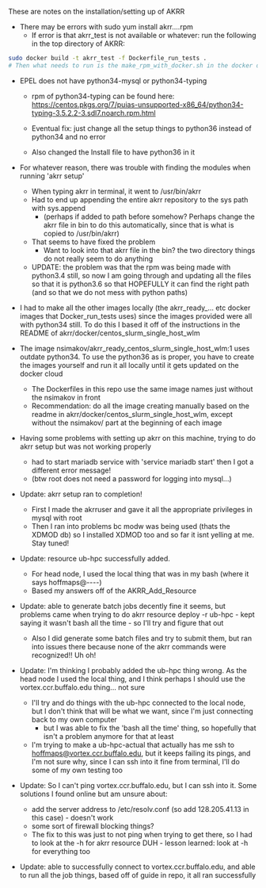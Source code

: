 These are notes on the installation/setting up of AKRR 

- There may be errors with sudo yum install akrr....rpm
	- If error is that akrr_test is not available or whatever: run the following in the top directory of AKRR:
```bash
sudo docker build -t akrr_test -f Dockerfile_run_tests .
# Then what needs to run is the make_rpm_with_docker.sh in the docker directory
```

- EPEL does not have python34-mysql or python34-typing
	- rpm of python34-typing can be found here: https://centos.pkgs.org/7/puias-unsupported-x86_64/python34-typing-3.5.2.2-3.sdl7.noarch.rpm.html

	- Eventual fix: just change all the setup things to python36 instead of python34 and no error
	- Also changed the Install file to have python36 in it

- For whatever reason, there was trouble with finding the modules when running 'akrr setup'
	- When typing akrr in terminal, it went to /usr/bin/akrr
	- Had to end up appending the entire akrr repository to the sys path with sys.append
		- (perhaps if added to path before somehow? Perhaps change the akrr file in bin to do this automatically, since that is what is copied to /usr/bin/akrr)
	- That seems to have fixed the problem
        - Want to look into that akrr file in the bin? the two directory things do not really seem to do anything
	- UPDATE: the problem was that the rpm was being made with python3.4 still, so now I am going through and updating all the files so that it is python3.6 so that HOPEFULLY it can find the right path (and so that we do not mess with python paths)

- I had to make all the other images locally (the akrr_ready_... etc docker images that Docker_run_tests uses) since the images provided were all with python34 still. To do this I based it off of the instructions in the README of akrr/docker/centos_slurm_single_host_wlm


- The image nsimakov/akrr_ready_centos_slurm_single_host_wlm:1 uses outdate python34. To use the python36 as is proper, you have to create the images yourself and run it all locally until it gets updated on the docker cloud
	- The Dockerfiles in this repo use the same image names just without the nsimakov in front
	- Recommendation: do all the image creating manually based on the readme in akrr/docker/centos_slurm_single_host_wlm, except without the nsimakov/ part at the beginning of each image


- Having some problems with setting up akrr on this machine, trying to do akrr setup but was not working properly
	- had to start mariadb service with 'service mariadb start' then I got a different error message!
	- (btw root does not need a password for logging into mysql...)

- Update: akrr setup ran to completion!
	- First I made the akrruser and gave it all the appropriate privileges in mysql with root
	- Then I ran into problems bc modw was being used (thats the XDMOD db) so I installed XDMOD too and so far it isnt yelling at me. Stay tuned!

- Update: resource ub-hpc successfully added. 
	- For head node, I used the local thing that was in my bash (where it says hoffmaps@----)
	- Based my answers off of the AKRR_Add_Resource

- Update: able to generate batch jobs decently fine it seems, but problems came when trying to do akrr resource deploy -r ub-hpc - kept saying it wasn't bash all the time - so I'll try and figure that out
	- Also I did generate some batch files and try to submit them, but ran into issues there because none of the akrr commands were recognized!! Uh oh!
	


- Update: I'm thinking I probably added the ub-hpc thing wrong. As the head node I used the local thing, and I think perhaps I should use the vortex.ccr.buffalo.edu thing... not sure
	- I'll try and do things with the ub-hpc connected to the local node, but I don't think that will be what we want, since I'm just connecting back to my own computer
		- but I was able to fix the 'bash all the time' thing, so hopefully that isn't a problem anymore for that at least
	- I'm trying to make a ub-hpc-actual that actually has me ssh to hoffmaps@vortex.ccr.buffalo.edu, but it keeps failing its pings, and I'm not sure why, since I can ssh into it fine from terminal, I'll do some of my own testing too
	
- Update: So I can't ping vortex.ccr.buffalo.edu, but I can ssh into it. Some solutions I found online but am unsure about:
	- add the server address to /etc/resolv.conf (so add 128.205.41.13 in this case) - doesn't work
	- some sort of firewall blocking things?
	- The fix to this was just to not ping when trying to get there, so I had to look at the -h for akrr resource DUH - lesson learned: look at -h for everything too




- Update: able to successfully connect to vortex.ccr.buffalo.edu, and able to run all the job things, based off of guide in repo, it all ran successfully








